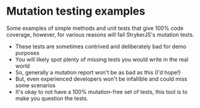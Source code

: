 # Mutation testing examples

Some examples of simple methods and unit tests that give 100% code coverage, however, for various reasons will fail StrykerJS's mutation tests.

- These tests are sometimes contrived and deliberately bad for demo purposes
- You will likely spot plenty of missing tests you would write in the real world
- So, generally a mutation report won't be as bad as this (I'd hope!)
- But, even experienced developers won't be infallible and could miss some scenarios
- It's okay to not have a 100% mutation-free set of tests, this tool is to make you question the tests.

